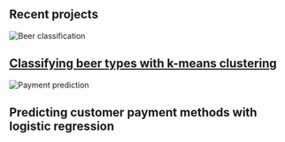 ## Recent projects

![Beer classification](https://images.pexels.com/photos/1269043/pexels-photo-1269043.jpeg?auto=compress&cs=tinysrgb&w=1260&h=750&dpr=1)
## [Classifying beer types with k-means clustering](https://github.com/MikeAspinall/MikeAspinall.github.io/blob/80cb5946d6f76652cbaef72fd0df4e9cc95110df/Beer%20clustering%20analysis.ipynb)

![Payment prediction](https://images.pexels.com/photos/50987/money-card-business-credit-card-50987.jpeg?auto=compress&cs=tinysrgb&w=1260&h=750&dpr=1)
## Predicting customer payment methods with logistic regression
